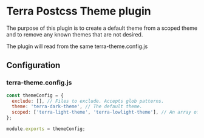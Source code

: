 # Terra Postcss Theme plugin

The purpose of this plugin is to create a default theme from a scoped theme and to remove any known themes that are not desired.

The plugin will read from the same terra-theme.config.js

## Configuration

### terra-theme.config.js

```js
const themeConfig = {
  exclude: [], // Files to exclude. Accepts glob patterns.
  theme: 'terra-dark-theme', // The default theme.
  scoped: ['terra-light-theme', 'terra-lowlight-theme'], // An array of scoped themes.
};

module.exports = themeConfig;
```